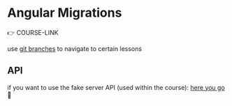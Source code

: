 # Angular Migrations

👉 COURSE-LINK

use [git branches](COURSE-LINK-TO-BRANCHES) to navigate to certain lessons

## API

if you want to use the fake server API (used within the course): [here you go](https://github.com/ducin-public/itcorpo-api) 🚀
